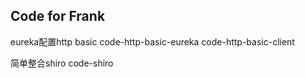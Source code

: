 ## Code for Frank

eureka配置http basic
code-http-basic-eureka
code-http-basic-client

简单整合shiro
code-shiro 

